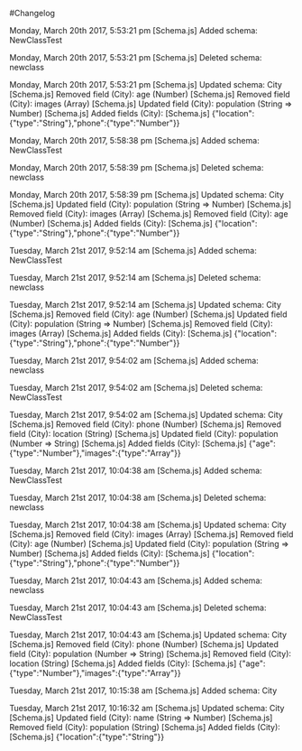#Changelog


Monday, March 20th 2017, 5:53:21 pm
[Schema.js] Added schema: NewClassTest

Monday, March 20th 2017, 5:53:21 pm
[Schema.js] Deleted schema: newclass

Monday, March 20th 2017, 5:53:21 pm
[Schema.js] Updated schema: City
[Schema.js] Removed field (City): age (Number)
[Schema.js] Removed field (City): images (Array)
[Schema.js] Updated field (City): population (String => Number)
[Schema.js] Added fields (City):
[Schema.js] {"location":{"type":"String"},"phone":{"type":"Number"}}

Monday, March 20th 2017, 5:58:38 pm
[Schema.js] Added schema: NewClassTest

Monday, March 20th 2017, 5:58:39 pm
[Schema.js] Deleted schema: newclass

Monday, March 20th 2017, 5:58:39 pm
[Schema.js] Updated schema: City
[Schema.js] Updated field (City): population (String => Number)
[Schema.js] Removed field (City): images (Array)
[Schema.js] Removed field (City): age (Number)
[Schema.js] Added fields (City):
[Schema.js] {"location":{"type":"String"},"phone":{"type":"Number"}}

Tuesday, March 21st 2017, 9:52:14 am
[Schema.js] Added schema: NewClassTest

Tuesday, March 21st 2017, 9:52:14 am
[Schema.js] Deleted schema: newclass

Tuesday, March 21st 2017, 9:52:14 am
[Schema.js] Updated schema: City
[Schema.js] Removed field (City): age (Number)
[Schema.js] Updated field (City): population (String => Number)
[Schema.js] Removed field (City): images (Array)
[Schema.js] Added fields (City):
[Schema.js] {"location":{"type":"String"},"phone":{"type":"Number"}}

Tuesday, March 21st 2017, 9:54:02 am
[Schema.js] Added schema: newclass

Tuesday, March 21st 2017, 9:54:02 am
[Schema.js] Deleted schema: NewClassTest

Tuesday, March 21st 2017, 9:54:02 am
[Schema.js] Updated schema: City
[Schema.js] Removed field (City): phone (Number)
[Schema.js] Removed field (City): location (String)
[Schema.js] Updated field (City): population (Number => String)
[Schema.js] Added fields (City):
[Schema.js] {"age":{"type":"Number"},"images":{"type":"Array"}}

Tuesday, March 21st 2017, 10:04:38 am
[Schema.js] Added schema: NewClassTest

Tuesday, March 21st 2017, 10:04:38 am
[Schema.js] Deleted schema: newclass

Tuesday, March 21st 2017, 10:04:38 am
[Schema.js] Updated schema: City
[Schema.js] Removed field (City): images (Array)
[Schema.js] Removed field (City): age (Number)
[Schema.js] Updated field (City): population (String => Number)
[Schema.js] Added fields (City):
[Schema.js] {"location":{"type":"String"},"phone":{"type":"Number"}}

Tuesday, March 21st 2017, 10:04:43 am
[Schema.js] Added schema: newclass

Tuesday, March 21st 2017, 10:04:43 am
[Schema.js] Deleted schema: NewClassTest

Tuesday, March 21st 2017, 10:04:43 am
[Schema.js] Updated schema: City
[Schema.js] Removed field (City): phone (Number)
[Schema.js] Updated field (City): population (Number => String)
[Schema.js] Removed field (City): location (String)
[Schema.js] Added fields (City):
[Schema.js] {"age":{"type":"Number"},"images":{"type":"Array"}}

Tuesday, March 21st 2017, 10:15:38 am
[Schema.js] Added schema: City

Tuesday, March 21st 2017, 10:16:32 am
[Schema.js] Updated schema: City
[Schema.js] Updated field (City): name (String => Number)
[Schema.js] Removed field (City): population (String)
[Schema.js] Added fields (City):
[Schema.js] {"location":{"type":"String"}}